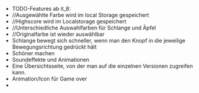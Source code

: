 * TODO-Features ab it_8:
* //Ausgewählte Farbe wird im local Storage gespeichert
* //Highscore wird im Localstorage gespeichert
* //Unterschiedliche Auswahlfarben für Schlange und Äpfel
* //Originalfarbe ist wieder auswählbar
* Schlange bewegt sich schneller, wenn man den Knopf in die jeweilige Bewegungsrichtung gedrückt hält
* Schöner machen
* Soundeffekte und Animationen
* Eine Übersichtsseite, von der man auf die einzelnen Versionen zugreifen kann.
* Animation/Icon für Game over
* 


